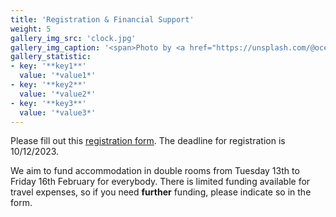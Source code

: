 ```yaml
---
title: 'Registration & Financial Support'
weight: 5
gallery_img_src: 'clock.jpg'
gallery_img_caption: '<span>Photo by <a href="https://unsplash.com/@oceanng?utm_source=unsplash&amp;utm_medium=referral&amp;utm_content=creditCopyText">Ocean Ng</a> on <a href="https://unsplash.com/s/photos/clock?utm_source=unsplash&amp;utm_medium=referral&amp;utm_content=creditCopyText">Unsplash</a></span>'
gallery_statistic:
- key: '**key1**'
  value: '*value1*'
- key: '**key2**'
  value: '*value2*'
- key: '**key3**'
  value: '*value3*'
---
```


Please fill out this [registration form](https://docs.google.com/forms/d/e/1FAIpQLScKeIN0tCSxRKsLiY_9DHVg1ApZc6gSHPRlDFCN9OVzFpGL9Q/viewform?usp=sf_link).
The deadline for registration is 10/12/2023.

We aim to fund accommodation in double rooms from Tuesday 13th to Friday 16th February for everybody.
There is limited funding available for travel expenses, so if you need **further** funding, please indicate so in the form.
